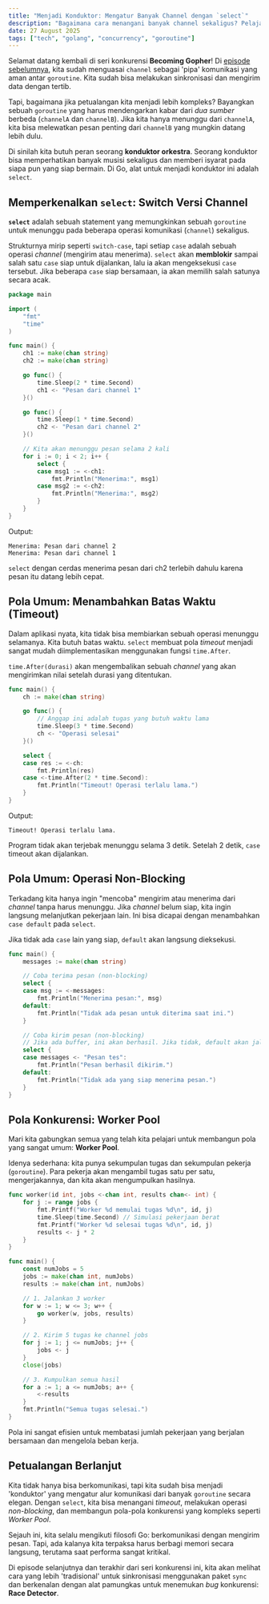 ```yaml
---
title: "Menjadi Konduktor: Mengatur Banyak Channel dengan `select`"
description: "Bagaimana cara menangani banyak channel sekaligus? Pelajari `select`, switch-case versi channel di Go, untuk mengelola timeout, operasi non-blocking, dan pola worker pool."
date: 27 August 2025
tags: ["tech", "golang", "concurrency", "goroutine"]
---
```


Selamat datang kembali di seri konkurensi **Becoming Gopher**! Di [episode sebelumnya](./menguasai-channel), kita sudah menguasai `channel` sebagai 'pipa' komunikasi yang aman antar `goroutine`. Kita sudah bisa melakukan sinkronisasi dan mengirim data dengan tertib.

Tapi, bagaimana jika petualangan kita menjadi lebih kompleks? Bayangkan sebuah `goroutine` yang harus mendengarkan kabar dari *dua sumber* berbeda (`channelA` dan `channelB`). Jika kita hanya menunggu dari `channelA`, kita bisa melewatkan pesan penting dari `channelB` yang mungkin datang lebih dulu.

Di sinilah kita butuh peran seorang **konduktor orkestra**. Seorang konduktor bisa memperhatikan banyak musisi sekaligus dan memberi isyarat pada siapa pun yang siap bermain. Di Go, alat untuk menjadi konduktor ini adalah `select`.

## Memperkenalkan `select`: Switch Versi Channel

**`select`** adalah sebuah statement yang memungkinkan sebuah `goroutine` untuk menunggu pada beberapa operasi komunikasi (`channel`) sekaligus.

Strukturnya mirip seperti `switch-case`, tapi setiap `case` adalah sebuah operasi *channel* (mengirim atau menerima). `select` akan **memblokir** sampai salah satu `case` siap untuk dijalankan, lalu ia akan mengeksekusi `case` tersebut. Jika beberapa `case` siap bersamaan, ia akan memilih salah satunya secara acak.

```go
package main

import (
	"fmt"
	"time"
)

func main() {
	ch1 := make(chan string)
	ch2 := make(chan string)

	go func() {
		time.Sleep(2 * time.Second)
		ch1 <- "Pesan dari channel 1"
	}()

	go func() {
		time.Sleep(1 * time.Second)
		ch2 <- "Pesan dari channel 2"
	}()

	// Kita akan menunggu pesan selama 2 kali
	for i := 0; i < 2; i++ {
		select {
		case msg1 := <-ch1:
			fmt.Println("Menerima:", msg1)
		case msg2 := <-ch2:
			fmt.Println("Menerima:", msg2)
		}
	}
}
```

Output:
```
Menerima: Pesan dari channel 2
Menerima: Pesan dari channel 1
```

`select` dengan cerdas menerima pesan dari ch2 terlebih dahulu karena pesan itu datang lebih cepat.

## Pola Umum: Menambahkan Batas Waktu (Timeout)
Dalam aplikasi nyata, kita tidak bisa membiarkan sebuah operasi menunggu selamanya. Kita butuh batas waktu. `select` membuat pola *timeout* menjadi sangat mudah diimplementasikan menggunakan fungsi `time.After`.

`time.After(durasi)` akan mengembalikan sebuah *channel* yang akan mengirimkan nilai setelah durasi yang ditentukan.

```go
func main() {
	ch := make(chan string)

	go func() {
		// Anggap ini adalah tugas yang butuh waktu lama
		time.Sleep(3 * time.Second)
		ch <- "Operasi selesai"
	}()

	select {
	case res := <-ch:
		fmt.Println(res)
	case <-time.After(2 * time.Second):
		fmt.Println("Timeout! Operasi terlalu lama.")
	}
}
```

Output:
```
Timeout! Operasi terlalu lama.
```

Program tidak akan terjebak menunggu selama 3 detik. Setelah 2 detik, `case` timeout akan dijalankan.

## Pola Umum: Operasi Non-Blocking
Terkadang kita hanya ingin "mencoba" mengirim atau menerima dari *channel* tanpa harus menunggu. Jika *channel* belum siap, kita ingin langsung melanjutkan pekerjaan lain. Ini bisa dicapai dengan menambahkan `case default` pada `select`.

Jika tidak ada `case` lain yang siap, `default` akan langsung dieksekusi.

```go
func main() {
	messages := make(chan string)

	// Coba terima pesan (non-blocking)
	select {
	case msg := <-messages:
		fmt.Println("Menerima pesan:", msg)
	default:
		fmt.Println("Tidak ada pesan untuk diterima saat ini.")
	}

	// Coba kirim pesan (non-blocking)
	// Jika ada buffer, ini akan berhasil. Jika tidak, default akan jalan.
	select {
	case messages <- "Pesan tes":
		fmt.Println("Pesan berhasil dikirim.")
	default:
		fmt.Println("Tidak ada yang siap menerima pesan.")
	}
}
```

## Pola Konkurensi: Worker Pool
Mari kita gabungkan semua yang telah kita pelajari untuk membangun pola yang sangat umum: **Worker Pool**.

Idenya sederhana: kita punya sekumpulan tugas dan sekumpulan pekerja (`goroutine`). Para pekerja akan mengambil tugas satu per satu, mengerjakannya, dan kita akan mengumpulkan hasilnya.

```go
func worker(id int, jobs <-chan int, results chan<- int) {
	for j := range jobs {
		fmt.Printf("Worker %d memulai tugas %d\n", id, j)
		time.Sleep(time.Second) // Simulasi pekerjaan berat
		fmt.Printf("Worker %d selesai tugas %d\n", id, j)
		results <- j * 2
	}
}

func main() {
	const numJobs = 5
	jobs := make(chan int, numJobs)
	results := make(chan int, numJobs)

	// 1. Jalankan 3 worker
	for w := 1; w <= 3; w++ {
		go worker(w, jobs, results)
	}

	// 2. Kirim 5 tugas ke channel jobs
	for j := 1; j <= numJobs; j++ {
		jobs <- j
	}
	close(jobs)

	// 3. Kumpulkan semua hasil
	for a := 1; a <= numJobs; a++ {
		<-results
	}
	fmt.Println("Semua tugas selesai.")
}
```

Pola ini sangat efisien untuk membatasi jumlah pekerjaan yang berjalan bersamaan dan mengelola beban kerja.

## Petualangan Berlanjut
Kita tidak hanya bisa berkomunikasi, tapi kita sudah bisa menjadi 'konduktor' yang mengatur alur komunikasi dari banyak `goroutine` secara elegan. Dengan `select`, kita bisa menangani *timeout*, melakukan operasi *non-blocking*, dan membangun pola-pola konkurensi yang kompleks seperti *Worker Pool*.

Sejauh ini, kita selalu mengikuti filosofi Go: berkomunikasi dengan mengirim pesan. Tapi, ada kalanya kita terpaksa harus berbagi memori secara langsung, terutama saat performa sangat kritikal.

Di episode selanjutnya dan terakhir dari seri konkurensi ini, kita akan melihat cara yang lebih 'tradisional' untuk sinkronisasi menggunakan paket `sync` dan berkenalan dengan alat pamungkas untuk menemukan *bug* konkurensi: **Race Detector**.